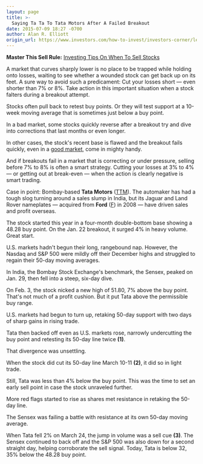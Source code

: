 ```yaml
---
layout: page
title: >-
  Saying Ta Ta To Tata Motors After A Failed Breakout
date: 2015-07-09 18:27 -0700
author: Alan R. Elliott
origin_url: https://www.investors.com/how-to-invest/investors-corner/learn-your-stock-sell-signals/
---
```


**Master This Sell Rule:** [Investing Tips On When To Sell Stocks](https://www.investors.com/special-report/756667-master-this-sell-rule-investing-tips-on-when-to-sell-your-stocks.aspx)

A market that curves sharply lower is no place to be trapped while holding onto losses, waiting to see whether a wounded stock can get back up on its feet. A sure way to avoid such a predicament: Cut your losses short — even shorter than 7% or 8%. Take action in this important situation when a stock falters during a breakout attempt.

Stocks often pull back to retest buy points. Or they will test support at a 10-week moving average that is sometimes just below a buy point.

In a bad market, some stocks quickly reverse after a breakout try and dive into corrections that last months or even longer.

In other cases, the stock's recent base is flawed and the breakout fails quickly, even in a [good market](https://www.investors.com/special-report/756667-master-this-sell-rule-investing-tips-on-when-to-sell-your-stocks.aspx), come in mighty handy.

And if breakouts fail in a market that is correcting or under pressure, selling before 7% to 8% is often a smart strategy. Cutting your losses at 3% to 4% — or getting out at break-even — when the action is clearly negative is smart trading.

Case in point: Bombay-based **Tata Motors** ([TTM](https://research.investors.com/quote.aspx?symbol=TTM)). The automaker has had a tough slog turning around a sales slump in India, but its Jaguar and Land Rover nameplates — acquired from **Ford** ([F](https://research.investors.com/quote.aspx?symbol=F)) in 2008 — have driven sales and profit overseas.

The stock started this year in a four-month double-bottom base showing a 48.28 buy point. On the Jan. 22 breakout, it surged 4% in heavy volume. Great start.

U.S. markets hadn't begun their long, rangebound nap. However, the Nasdaq and S&P 500 were mildly off their December highs and struggled to regain their 50-day moving averages.

In India, the Bombay Stock Exchange's benchmark, the Sensex, peaked on Jan. 29, then fell into a steep, six-day dive.

On Feb. 3, the stock nicked a new high of 51.80, 7% above the buy point. That's not much of a profit cushion. But it put Tata above the permissible buy range.

U.S. markets had begun to turn up, retaking 50-day support with two days of sharp gains in rising trade.

Tata then backed off even as U.S. markets rose, narrowly undercutting the buy point and retesting its 50-day line twice **(1)**.

That divergence was unsettling.

When the stock did cut its 50-day line March 10-11 **(2)**, it did so in light trade.

Still, Tata was less than 4% below the buy point. This was the time to set an early sell point in case the stock unraveled further.

More red flags started to rise as shares met resistance in retaking the 50-day line.

The Sensex was failing a battle with resistance at its own 50-day moving average.

When Tata fell 2% on March 24, the jump in volume was a sell cue **(3)**. The Sensex continued to back off and the S&P 500 was also down for a second straight day, helping corroborate the sell signal. Today, Tata is below 32, 35% below the 48.28 buy point.
